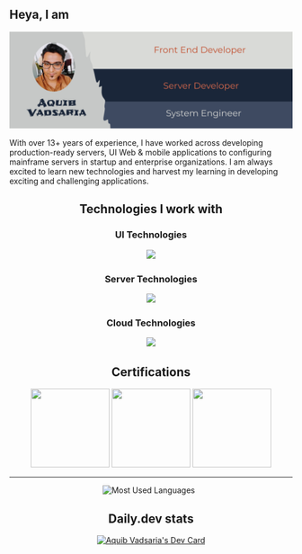## Heya, I am
<!--
# Aquib Vadsaria 
### A System Engineer turned Full Stack Javascript Engineer with strong frontend experience.
-->
<img src="About.svg"/>

With over 13+ years of experience, I have worked across developing production-ready servers, UI Web & mobile applications to configuring mainframe servers in startup and enterprise organizations.
I am always excited to learn new technologies and harvest my learning in developing exciting and challenging applications.

<h2 align="center"> Technologies I work with </h2>
<h3 align="center">UI Technologies</h3>
  <p align="center">
    <img src="https://skillicons.dev/icons?i=html,css,js,ts,jquery,d3,svg,react,angular,lit,redux,tailwind,sass,emotion,bootstrap,vite,webpack,rollupjs,reactivex,cypress,electron,npm,yarn" />
  </p>

  <h3 align="center">Server Technologies</h3>
  <p align="center">
    <img src="https://skillicons.dev/icons?i=nodejs,express,gatsby,nextjs,netlify,jest,python,django,postgres,mysql,java,go,linux,redhat,remix" />
  </p>

  <h3 align="center">Cloud Technologies</h3>
  <p align="center">
    <img src="https://skillicons.dev/icons?i=git,kubernetes,docker,heroku,aws,dynamodb" />
  </p>

<h2 align="center"> Certifications </h2>
<p align="center">
  <img src="https://images.credly.com/size/340x340/images/b9feab85-1a43-4f6c-99a5-631b88d5461b/image.png" width=140 height=140/>
  <img src="https://images.credly.com/size/340x340/images/cc8adc83-1dc6-4d57-8e20-22171247e052/blob" width=140 height=140/>
  <img src="https://images.credly.com/size/340x340/images/4d4693bb-530e-4bca-9327-de07f3aa2348/image.png" width=140 height=140/>
</p>
<hr/>
<p align="center">
<img height=175 alt="Most Used Languages" src="https://github-readme-stats.vercel.app/api/top-langs/?username=aqumus&layout=compact&theme=dark" />&nbsp;&nbsp;
</p>

<h2 align="center"> Daily.dev stats </h2>
<p align="center"><a href="https://app.daily.dev/aqumus"><img src="https://api.daily.dev/devcards/v2/VxSV4RKyoN7OidbfzTVVi.png?r=jk4&type=wide" width="652" alt="Aquib Vadsaria's Dev Card"/></a></p>
